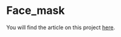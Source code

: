 # Face_mask
You will find the article on this project [here](https://www.notion.so/Face-Mask-Detection-b77b72542d0f42ecae326d89990a863b).
